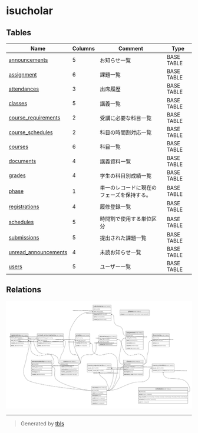 # isucholar

## Tables

| Name                                            | Columns | Comment                                    | Type       |
| ----------------------------------------------- | ------- | ------------------------------------------ | ---------- |
| [announcements](announcements.md)               | 5       | お知らせ一覧                                     | BASE TABLE |
| [assignment](assignment.md)                     | 6       | 課題一覧                                       | BASE TABLE |
| [attendances](attendances.md)                   | 3       | 出席履歴                                       | BASE TABLE |
| [classes](classes.md)                           | 5       | 講義一覧                                       | BASE TABLE |
| [course_requirements](course_requirements.md)   | 2       | 受講に必要な科目一覧                                 | BASE TABLE |
| [course_schedules](course_schedules.md)         | 2       | 科目の時間割対応一覧                                 | BASE TABLE |
| [courses](courses.md)                           | 6       | 科目一覧                                       | BASE TABLE |
| [documents](documents.md)                       | 4       | 講義資料一覧                                     | BASE TABLE |
| [grades](grades.md)                             | 4       | 学生の科目別成績一覧                                 | BASE TABLE |
| [phase](phase.md)                               | 1       | 単一のレコードに現在のフェーズを保持する。                      | BASE TABLE |
| [registrations](registrations.md)               | 4       | 履修登録一覧                                     | BASE TABLE |
| [schedules](schedules.md)                       | 5       | 時間割で使用する単位区分                               | BASE TABLE |
| [submissions](submissions.md)                   | 5       | 提出された課題一覧                                  | BASE TABLE |
| [unread_announcements](unread_announcements.md) | 4       | 未読お知らせ一覧                                   | BASE TABLE |
| [users](users.md)                               | 5       | ユーザー一覧                                     | BASE TABLE |

## Relations

![er](schema.svg)

---

> Generated by [tbls](https://github.com/k1LoW/tbls)
